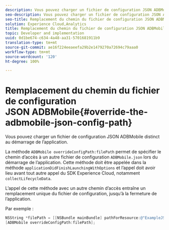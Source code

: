 ```yaml
---
description: Vous pouvez charger un fichier de configuration JSON ADBMobile distinct au démarrage de l’application.
seo-description: Vous pouvez charger un fichier de configuration JSON ADBMobile distinct au démarrage de l’application.
seo-title: Remplacement du chemin du fichier de configuration JSON ADBMobile
solution: Experience Cloud,Analytics
title: Remplacement du chemin du fichier de configuration JSON ADBMobile
topic: Developer and implementation
uuid: 0d1be674-c634-4a48-aa31-5701681911b9
translation-type: tm+mt
source-git-commit: ae16f224eeaeefa29b2e1479270a72694c79aaa0
workflow-type: tm+mt
source-wordcount: '120'
ht-degree: 100%

---
```



# Remplacement du chemin du fichier de configuration JSON ADBMobile{#override-the-adbmobile-json-config-path}

Vous pouvez charger un fichier de configuration JSON ADBMobile distinct au démarrage de l’application.

La méthode `ADBMobile overrideConfigPath:filePath` permet de spécifier le chemin d’accès à un autre fichier de configuration `ADBMobile.json` lors du démarrage de l’application. Cette méthode doit être appelée dans la méthode `applicationDidFinishLaunchingWithOptions` et l’appel doit avoir lieu avant tout autre appel du SDK Experience Cloud, notamment `collectLifecycleData`.

L’appel de cette méthode avec un autre chemin d’accès entraîne un remplacement unique du fichier de configuration, jusqu’à la fermeture de l’application.

Par exemple :

```objective-c
NSString *filePath = [[NSBundle mainBundle] pathForResource:@"ExampleJSONFile" ofType:@"json"]; 
[ADBMobile overrideConfigPath:filePath];
```

